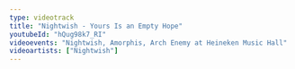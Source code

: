 ```yaml
---
type: videotrack
title: "Nightwish - Yours Is an Empty Hope"
youtubeId: "hQug98k7_RI"
videoevents: "Nightwish, Amorphis, Arch Enemy at Heineken Music Hall"
videoartists: ["Nightwish"]
---
```

